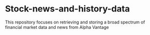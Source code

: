 # Stock-news-and-history-data
This repository focuses on retrieving and storing a broad spectrum of financial market data and news from Alpha Vantage



